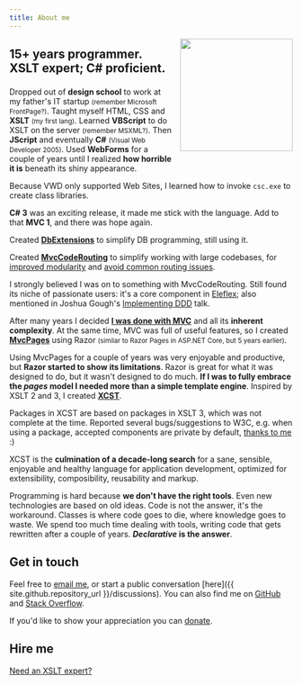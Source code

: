 ```yaml
---
title: About me
---
```


<img src="{{ site.github.owner_gravatar_url }}" style="clear: right; float: right; margin-bottom: 1em; margin-left: 1em;" width="200" height="200"/>

<h2 markdown="1">

**15+ years** programmer.  
**XSLT** expert; **C#** proficient.

</h2>

Dropped out of **design school** to work at my father's IT startup <small>(remember Microsoft FrontPage?)</small>. Taught myself HTML, CSS and **XSLT** <small>(my first lang)</small>. Learned **VBScript** to do XSLT on the server <small>(remember MSXML?)</small>. Then **JScript** and eventually **C#** <small>(Visual Web Developer 2005)</small>. Used **WebForms** for a couple of years until I realized **how horrible it is** beneath its shiny appearance.

<div class="note" markdown="1">

Because VWD only supported Web Sites, I learned how to invoke `csc.exe` to create class libraries.

</div>

**C# 3** was an exciting release, it made me stick with the language. Add to that **MVC 1**, and there was hope again.  

Created **[DbExtensions](https://maxtoroq.github.io/DbExtensions/)** to simplify DB programming, still using it.  

Created **[MvcCodeRouting](https://maxtoroq.github.io/2012/09/5-reasons-why-you-should-use-mvccoderouting.html)** to simplify working with large codebases, for [improved modularity](https://maxtoroq.github.io/2013/02/aspnet-mvc-workflow-per-controller.html) and [avoid common routing issues](https://maxtoroq.github.io/2014/02/why-aspnet-mvc-routing-sucks.html).  

<div class="note" markdown="1">

I strongly believed I was on to something with MvcCodeRouting. Still found its niche of passionate users: it's a core component in [Eleflex](https://github.com/ProductionReady/Eleflex/blob/9e285d9/V3.0/Documentation/Eleflex%20V3%20Design.pdf); also mentioned in Joshua Gough's [Implementing DDD](https://docs.google.com/presentation/d/1dNRuDwVIOApuLVrdjy0cKCSL7F5gHa2ecUsnnm3cZFo/edit#slide=id.gbbed5dc7_056) talk.

</div>

After many years I decided **[I was done with MVC](https://maxtoroq.github.io/2015/06/nomvc.html)** and all its **inherent complexity**. At the same time, MVC was full of useful features, so I created **[MvcPages](https://maxtoroq.github.io/2012/11/mvcpages-aspnet-mvc-without-routes-and-controllers.html)** using Razor <small>(similar to Razor Pages in ASP.NET Core, but 5 years earlier)</small>.

Using MvcPages for a couple of years was very enjoyable and productive, but **Razor started to show its limitations**. Razor is great for what it was designed to do, but it wasn't designed to do much. **If I was to fully embrace the *pages* model I needed more than a simple template engine**. Inspired by XSLT 2 and 3, I created **[XCST](https://maxtoroq.github.io/XCST/)**.

<div class="note" markdown="1">

Packages in XCST are based on packages in XSLT 3, which was not complete at the time. Reported several bugs/suggestions to W3C, e.g. when using a package, accepted components are private by default, [thanks to me](https://lists.w3.org/Archives/Public/public-qt-comments/2016Apr/0067.html) :)

</div>

XCST is the **culmination of a decade-long search** for a sane, sensible, enjoyable and healthy language for application development, optimized for extensibility, composibility, reusability and markup.

Programming is hard because **we don't have the right tools**. Even new technologies are based on old ideas. Code is not the answer, it's the workaround. Classes is where code goes to die, where knowledge goes to waste. We spend too much time dealing with tools, writing code that gets rewritten after a couple of years. ***Declarative* is the answer**.

Get in touch
------------
Feel free to [email me](mailto:maxtoroq@gmail.com), or start a public conversation [here]({{ site.github.repository_url }}/discussions). You can also find me on [GitHub](https://github.com/maxtoroq) and [Stack Overflow](http://stackoverflow.com/users/39923).

If you'd like to show your appreciation you can [donate](donate.html).

Hire me
-------
[Need an XSLT expert?](/p/XSLT-Expert-for-hire.html)
